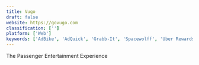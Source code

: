 ```yaml
---
title: Vugo
draft: false 
website: https://govugo.com
classification: ['']
platform: ['Web']
keywords: ['AdBike', 'AdQuick', 'Grabb-It', 'Spacewolff', 'Uber Rewards', 'Wrapify', 'Wrapify DIY']
---
```

The Passenger Entertainment Experience